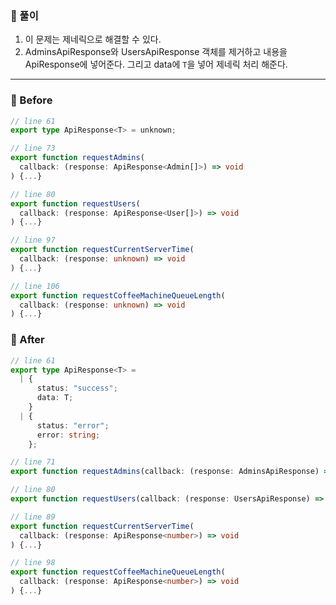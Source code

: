### 📝 풀이

1. 이 문제는 제네릭으로 해결할 수 있다.
2. AdminsApiResponse와 UsersApiResponse 객체를 제거하고 내용을 ApiResponse에 넣어준다. 그리고 data에 `T`을 넣어 제네릭 처리 해준다.

---

### 🐤 Before
```ts
// line 61
export type ApiResponse<T> = unknown;

// line 73
export function requestAdmins(
  callback: (response: ApiResponse<Admin[]>) => void
) {...}

// line 80
export function requestUsers(
  callback: (response: ApiResponse<User[]>) => void
) {...}

// line 97
export function requestCurrentServerTime(
  callback: (response: unknown) => void
) {...}

// line 106
export function requestCoffeeMachineQueueLength(
  callback: (response: unknown) => void
) {...}
```

### 🐔 After
```ts
// line 61
export type ApiResponse<T> =
  | {
      status: "success";
      data: T;
    }
  | {
      status: "error";
      error: string;
    };

// line 71
export function requestAdmins(callback: (response: AdminsApiResponse) => void) {...}

// line 80
export function requestUsers(callback: (response: UsersApiResponse) => void) {...}

// line 89
export function requestCurrentServerTime(
  callback: (response: ApiResponse<number>) => void
) {...}

// line 98
export function requestCoffeeMachineQueueLength(
  callback: (response: ApiResponse<number>) => void
) {...}
```